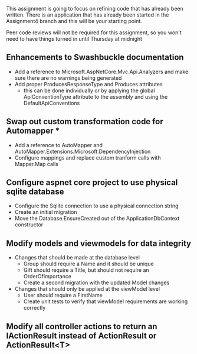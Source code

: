 This assignment is going to focus on refining code that has already been written. There is
an application that has already been started in the Assignment4 branch and this will be
your starting point.

Peer code reviews will not be required for this assignment, so you won't need to have
things turned in until Thursday at midnight

## Enhancements to Swashbuckle documentation
- Add a reference to Microsoft.AspNetCore.Mvc.Api.Analyzers and make sure there are no warnings being generated
- Add proper ProducesResponseType and Produces attributes
  - this can be done individually or by applying the global ApiConventionType attribute to the assembly and using the DefaultApiConventions

## Swap out custom transformation code for Automapper *
- Add a reference to AutoMapper and AutoMapper.Extensions.Microsoft.DependencyInjection
- Configure mappings and replace custom tranform calls with Mapper.Map calls

## Configure aspnet core project to use physical sqlite database
- Configure the Sqlite connection to use a physical connection string
- Create an initial migration
- Move the Database.EnsureCreated out of the ApplicationDbContext constructor

## Modify models and viewmodels for data integrity
- Changes that should be made at the database level
  - Group should require a Name and it should be unique
  - Gift should require a Title, but should not require an OrderOfImportance
  - Create a second migration with the updated Model changes
- Changes that should only be applied at the viewModel level
  - User should require a FirstName
  - Create unit tests to verify that viewModel requirements are working correctly

## Modify all controller actions to return an IActionResult instead of ActionResult or ActionResult&lt;T&gt;
